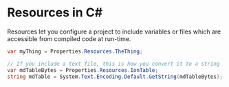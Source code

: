 # Resources in C#

Resources let you configure a project to include variables or files which are accessible from compiled code at run-time.

```cs
var myThing = Properties.Resources.TheThing;
```

```cs
// If you include a text file, this is how you convert it to a string
var mdTableBytes = Properties.Resources.IonTable;
string mdTable = System.Text.Encoding.Default.GetString(mdTableBytes);
```
